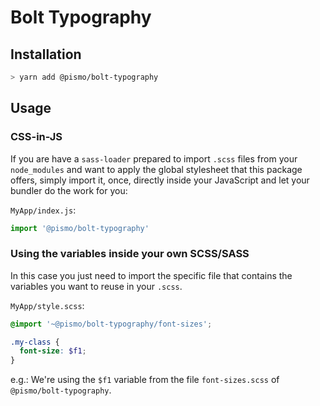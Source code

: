 # Bolt Typography

## Installation

```sh
> yarn add @pismo/bolt-typography
```

## Usage

### CSS-in-JS

If you are have a `sass-loader` prepared to import `.scss` files from your `node_modules` and want to apply the global stylesheet that this package offers, simply import it, once, directly inside your JavaScript and let your bundler do the work for you:

`MyApp/index.js`:
```js
import '@pismo/bolt-typography'
```

### Using the variables inside your own SCSS/SASS

In this case you just need to import the specific file that contains the variables you want to reuse in your `.scss`.

`MyApp/style.scss`:
```scss
@import '~@pismo/bolt-typography/font-sizes';

.my-class {
  font-size: $f1;
}
```

e.g.: We're using the `$f1` variable from the file `font-sizes.scss` of `@pismo/bolt-typography`.

